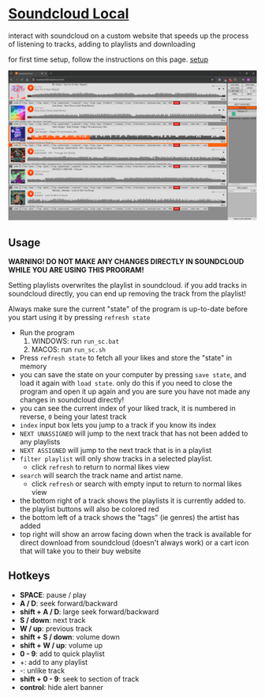 # [Soundcloud Local](https://github.com/ta946/Soundcloud-Local)

interact with soundcloud on a custom website that speeds up the process of listening to tracks, adding to playlists and downloading

for first time setup, follow the instructions on this page. [setup](./docs/setup.md)

![likes_view](./docs/likes_view.jpg "likes view")

## Usage

**WARNING! DO NOT MAKE ANY CHANGES DIRECTLY IN SOUNDCLOUD WHILE YOU ARE USING THIS PROGRAM!**

Setting playlists overwrites the playlist in soundcloud. if you add tracks in soundcloud directly, you can end up removing the track from the playlist!

Always make sure the current "state" of the program is up-to-date before you start using it by pressing `refresh state`

* Run the program
	1. WINDOWS: run `run_sc.bat`
	1. MACOS: run `run_sc.sh`
* Press `refresh state` to fetch all your likes and store the "state" in memory
* you can save the state on your computer by pressing `save state`, and load it again with `load state`. only do this if you need to close the program and open it up again and you are sure you have not made any changes in soundcloud directly!
* you can see the current index of your liked track, it is numbered in reverse, `0` being your latest track
* `index` input box lets you jump to a track if you know its index
* `NEXT UNASSIGNED` will jump to the next track that has not been added to any playlists
* `NEXT ASSIGNED` will jump to the next track that is in a playlist
* `filter playlist` will only show tracks in a selected playlist.
	* click `refresh` to return to normal likes view
* `search` will search the track name and artist name.
	* click `refresh` or search with empty input to return to normal likes view
* the bottom right of a track shows the playlists it is currently added to. the playlist buttons will also be colored red
* the bottom left of a track shows the "tags" (ie genres) the artist has added
* top right will show an arrow facing down when the track is available for direct download from soundcloud (doesn't always work) or a cart icon that will take you to their buy website


## Hotkeys

* **SPACE**: pause / play
* **A / D**: seek forward/backward
* **shift + A / D**: large seek forward/backward
* **S / down**: next track
* **W / up**: previous track
* **shift + S / down**: volume down
* **shift + W / up**: volume up
* **0 - 9**: add to quick playlist
* \+: add to any playlist
* \-: unlike track
* **shift + 0 - 9**: seek to section of track
* **control**: hide alert banner
